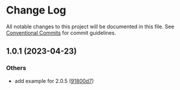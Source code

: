 # Change Log

All notable changes to this project will be documented in this file.
See [Conventional Commits](https://conventionalcommits.org) for commit guidelines.

## 1.0.1 (2023-04-23)


### Others

* add example for 2.0.5 ([91800d7](https://github.com/do4ng/prext/commit/91800d7bf23aad4f4dfb0411ff8f599d952edd37))
